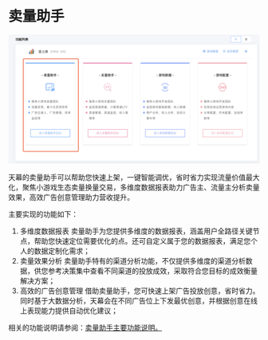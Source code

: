 # 卖量助手

![](../.gitbook/assets/image%20%2884%29.png)

天幕的卖量助手可以帮助您快速上架，一键智能调优，省时省力实现流量价值最大化，聚焦小游戏生态卖量换量交易，多维度数据报表助力广告主、流量主分析卖量效果，高效广告创意管理助力营收提升。

主要实现的功能如下：

1. 多维度数据报表  卖量助手为您提供多维度的数据报表，涵盖用户全路径关键节点，帮助您快速定位需要优化的点。还可自定义属于您的数据报表，满足您个人的数据定制化需求； 
2. 卖量效果分析  卖量助手特有的渠道分析功能，不仅提供多维度的渠道分析数据，供您参考决策集中查看不同渠道的投放成效，采取符合您目标的成效衡量解决方案； 
3. 高效的广告创意管理  借助卖量助手，您可快速上架广告投放创意，省时省力。同时基于大数据分析，天幕会在不同广告位上下发最优创意，并根据创意在线上表现能力提供自动优化建议；

相关的功能说明请参阅：[卖量助手主要功能说明。](main-features/)



